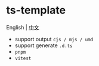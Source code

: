 # ts-template

English | [中文](./README.CN.md) 

- support output `cjs / mjs / umd`
- support generate `.d.ts`
- `pnpm`
- `vitest`